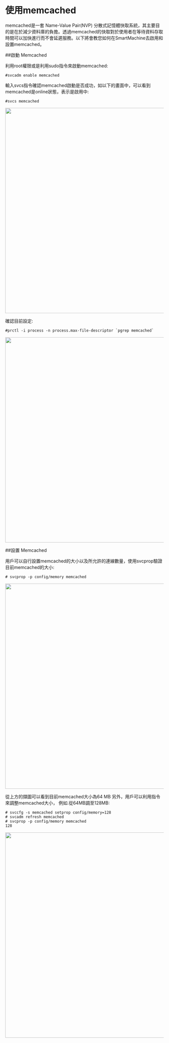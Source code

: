 使用memcached
===
memcached是一套 Name-Value Pair(NVP) 分散式記憶體快取系統，其主要目的是在於減少資料庫的負擔。透過memcached的快取對於使用者在等待資料存取時間可以加快進行而不會延遲服務。以下將會教您如何在SmartMachine去啟用和設置memcached。



##啟動 Memcached



利用root權限或是利用sudo指令來啟動memcached:


```
#svcadm enable memcached
```






輸入svcs指令確認memcached啟動是否成功，如以下的畫面中，可以看到memcached是online狀態，表示是啟用中:


```
#svcs memcached
```


<img src='images/Using+Memcached-memcached-1.png' width='650' align='center'/>




確認目前設定:


```
#prctl -i process -n process.max-file-descriptor `pgrep memcached`
```


<img src='images/Using+Memcached-memcached-2.png' width='650' align='center'/>




##設置 Memcached


用戶可以自行設置memcached的大小以及所允許的連線數量，使用svcprop驗證目前memcached的大小:


```
# svcprop -p config/memory memcached
```


<img src='images/Using+Memcached-memcached-3.png' width='650' align='center'/>


從上方的擷圖可以看到目前memcached大小為64 MB
另外，用戶可以利用指令來調整memcached大小， 例如.從64MB調至128MB:


```
# svccfg -s memcached setprop config/memory=128
# svcadm refresh memcached
# svcprop -p config/memory memcached
128
```


<img src='images/Using+Memcached-memcached-4.png' width='650' align='center'/>
